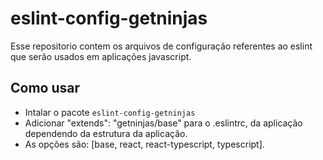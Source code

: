 # eslint-config-getninjas

Esse repositorio contem os arquivos de configuração referentes ao eslint que serão usados em aplicações javascript.

## Como usar

- Intalar o pacote `eslint-config-getninjas`
- Adicionar "extends": "getninjas/base" para o .eslintrc, da aplicação dependendo da estrutura da aplicação.
- As opções são: [base, react, react-typescript, typescript].
